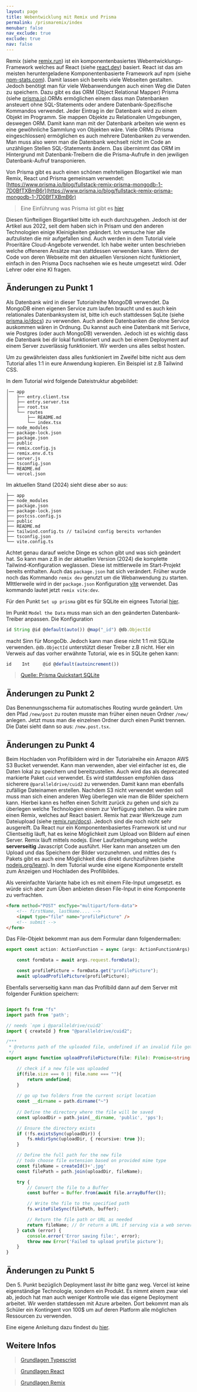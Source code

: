```yaml
---
layout: page
title: Webentwicklung mit Remix und Prisma
permalink: /prismaremix/index
menubar: false
nav_exclude: true
exclude: true
nav: false
---
```


Remix (siehe [remix.run](https://remix.run/)) ist ein komponentenbasiertes Webentwicklungs-Framework welches auf React (siehe [react.dev](https://react.dev/)) basiert. React ist das am meisten heruntergeladene Komponentenbasierte Framework auf npm (siehe [npm-stats.com](https://npm-stat.com/charts.html?package=react&package=angular&package=vue&from=2023-01-01&to=2024-06-30)). Damit lassen sich bereits viele Webseiten gestalten. Jedoch benötigt man für viele Webanwendungen auch einen Weg die Daten zu speichern. Dazu gibt es das ORM (Object Relational Mapper) Prisma (siehe [prisma.io](https://www.prisma.io/)).ORMs ermöglichen einem dass man Datenbanken ansteuert ohne SQL-Statements oder andere Datenbank-Spezifische Kommandos verwendet. Jeder Eintrag in der Datenbank wird zu einem Objekt im Programm. Sie mappen Objekte zu Relationalen Umgebungen, deswegen ORM. Damit kann man mit der Datenbank arbeiten wie wenn es eine gewöhnliche Sammlung von Objekten wäre. Viele ORMs (Prisma eingeschlossen) ermöglichen es auch mehrere Datenbanken zu verwenden. Man muss also wenn man die Datenbank wechselt nicht im Code an unzähligen Stellen SQL-Statements ändern. Das übernimmt das ORM im Hintergrund mit Datenbank-Treibern die die Prisma-Aufrufe in den jewiligen Datenbank-Aufruf transponieren. 

Von Prisma gibt es auch einen schönen mehrteiligen Blogartikel wie man Remix, React und Prisma gemeinsam verwendet: [https://www.prisma.io/blog/fullstack-remix-prisma-mongodb-1-7D0BfTXBmB6r](https://www.prisma.io/blog/fullstack-remix-prisma-mongodb-1-7D0BfTXBmB6r)

> Eine Einführung was Prisma ist gibt es [hier](https://www.prisma.io/docs/orm/overview/introduction/what-is-prisma)

Diesen fünfteiligen Blogartikel bitte ich euch durchzugehen. Jedoch ist der Artikel aus 2022, seit dem haben sich in Prisam und den anderen Technologien einige Kleinigkeiten geändert. Ich versuche hier alle aufzulisten die mir aufgefallen sind. Auch werden in dem Tutorial viele Proeritäre Cloud-Angebote verwendet. Ich habe weiter unten beschrieben welche offeneren Ansätze man stattdessen verwenden kann. Wenn der Code von deren Webseite mit den aktuellen Versionen nicht funktioniert, einfach in den Prisma Docs nachsehen wie es heute umgesetzt wird. Oder Lehrer oder eine KI fragen. 

## Änderungen zu Punkt 1

Als Datenbank wird in dieser Tutorialreihe MongoDB verwendet. Da MongoDB einen eigenen Service zum laufen braucht und es auch kein relationales Datenbanksystem ist, bitte ich euch stattdessen SqLite (siehe [prisma.io/docs](https://www.prisma.io/docs/getting-started/quickstart)) zu verwenden. Auch andere Datenbanken die ohne Service auskommen wären in Ordnung. Du kannst auch eine Datenbank mit Serivce, wie Postgres (oder auch MongoDB) verwenden. Jedoch ist es wichtig dass die Datenbank bei dir lokal funktioniert und auch bei einem Deployment auf einem Server zuverlässig funktioniert. Wir werden uns alles selbst hosten. 

Um zu gewährleisten dass alles funktioniert im Zweifel bitte nicht aus dem Tutorial alles 1:1 in eure Anwendung kopieren. Ein Beispiel ist z.B Tailwind CSS. 

In dem Tutorial wird folgende Dateistruktur abgebildet:

```
│── app
│   ├── entry.client.tsx
│   ├── entry.server.tsx
│   ├── root.tsx
│   └── routes
│       ├── README.md
│       └── index.tsx
├── node_modules
├── package-lock.json
├── package.json
├── public
├── remix.config.js
├── remix.env.d.ts
├── server.js
├── tsconfig.json
├── README.md
└── vercel.json
```


Im aktuellen Stand (2024) sieht diese aber so aus:

```
├── app
├── node_modules
├── package.json
├── package-lock.json
├── postcss.config.js
├── public
├── README.md
├── tailwind.config.ts // tailwind config bereits vorhanden
├── tsconfig.json
└── vite.config.ts
```

Achtet genau darauf welche Dinge es schon gibt und was sich geändert hat. So kann man z.B in der aktuellen Version (2024) die komplette Tailwind-Konfiguration weglassen. Diese ist mittlerweile im Start-Projekt bereits enthalten. Auch das `package.json` hat sich verändert. Früher wurde noch das Kommando `remix dev` genutzt um die Webanwendung zu starten. MIttlerweile wird in der `package.json` Konfiguration [vite](https://vitejs.dev/) verwendet. Das kommando lautet jetzt `remix vite:dev`. 

Für den Punkt `Set up prisma` gibt es für SQLite ein eignees Tutorial [hier](https://www.prisma.io/docs/getting-started/quickstart).

Im Punkt `Model the Data` muss man sich an den geänderten Datenbank-Treiber anpassen. Die Konfiguration

```ts
id String @id @default(auto()) @map("_id") @db.ObjectId
```

macht Sinn für MongoDb. Jedoch kann man diese nicht 1:1 mit SQLite verwenden. `@db.ObjectId` unterstützt dieser Treiber z.B nicht. Hier ein Verweis auf das vorher erwähnte Tutorial, wie es in SQLite gehen kann:

```ts
id    Int     @id @default(autoincrement())
```
> [Quelle: Prisma Quickstart SQLite](https://www.prisma.io/docs/getting-started/quickstart#2-model-your-data-in-the-prisma-schema)


## Änderungen zu Punkt 2

Das Benennungsschema für automatisches Routing wurde geändert. Um den Pfad `/new/post` zu routen musste man früher einen neuen Ordner `/new/` anlegen. Jetzt muss man die einzelnen Ordner durch einen Punkt trennen. Die Datei sieht dann so aus: `/new.post.tsx`. 


## Änderungen zu Punkt 4
Beim Hochladen von Profilbildern wird in der Tutorialreihe ein Amazon AWS S3 Bucket verwendet. Kann man verwenden, aber viel einfacher ist es, die Daten lokal zu speichern und bereitzustellen. Auch wird das als deprecated markierte Paket `cuid` verwendet. Es wird stattdessen empfohlen dass sicherere `@paralleldrive/cuid2` zu verwenden. Damit kann man ebenfalls zufällige Dateinamen erstellen. Nachdem S3 nicht verwendet werden soll muss man sich einen anderen Weg überlegen wie man die Bilder speichern kann. Hierbei kann es helfen einen Schritt zurück zu gehen und sich zu überlegen welche Technologien einem zur Verfügung stehen. Da wäre zum einen Remix, welches auf React basiert. Remix hat zwar Werkzeuge zum Dateiupload (siehe [remix.run/docs](https://remix.run/docs/en/main/guides/file-uploads)). Jedoch sind die noch nicht sehr ausgereift. Da React nur ein Komponentenbasiertes Framework ist und nur Clientseitig läuft, hat es keine Möglichkeit zum Upload von Bildern auf einen Server. Remix läuft mittels nodejs. Einer Laufzeitumgebung welche **serverseitig** Javascript Code ausführt. Hier kann man ansetzen um den Upload und das Speichern der Bilder vorzunehmen. und mittles des `fs` Pakets gibt es auch eine Möglichkeit dies direkt durchzuführen (siehe [nodejs.org/learn](https://nodejs.org/en/learn/manipulating-files/writing-files-with-nodejs)). In dem Tutorial wurde eine eigene Komponente erstellt zum Anzeigen und Hochladen des Profilbildes. 

Als vereinfachte Variante habe ich es mit einem File-Input umgesetzt. es würde sich aber zum Üben anbieten diesen File-Input in eine Komponente zu verfrachten. 

```html
<form method="POST" encType="multipart/form-data">
	<!-- firstName, lastName.... -->
	<input type="file" name="profilePicture" />
	<!-- submit -->
</form>
```

Das File-Objekt bekommt man aus dem Formular dann folgendermaßen:

```typescript
export const action: ActionFunction = async (args: ActionFunctionArgs) => {

    const formData = await args.request.formData();

    const profilePicture = formData.get("profilePicture"); 
	await uploadProfilePicture(profilePicture);
```

Ebenfalls serverseitig kann man das Profilbild dann auf dem Server mit folgender Funktion speichern:

```typescript

import fs from "fs"
import path from 'path';

// needs `npm i @paralleldrive/cuid2`
import { createId } from "@paralleldrive/cuid2";

/***
 * @returns path of the uploaded file, undefined if an invalid file got provided
 */
export async function uploadProfilePicture(file: File): Promise<string | undefined> {

	// check if a new file was uploaded
    if(file.size === 0 || file.name === ""){
        return undefined;
    }
    
    // go up two folders from the current script location
    const __dirname = path.dirname("~")
    
    // Define the directory where the file will be saved
    const uploadDir = path.join(__dirname, 'public', 'pps');

    // Ensure the directory exists
    if (!fs.existsSync(uploadDir)) {
        fs.mkdirSync(uploadDir, { recursive: true });
    }

    // Define the full path for the new file
	// todo choose file extension based on provided mime type
    const fileName = createId()+'.jpg'
    const filePath = path.join(uploadDir, fileName);

    try {
        // Convert the file to a Buffer
        const buffer = Buffer.from(await file.arrayBuffer());

        // Write the file to the specified path
        fs.writeFileSync(filePath, buffer);

        // Return the file path or URL as needed
        return fileName; // Or return a URL if serving via a web server
    } catch (error) {
        console.error('Error saving file:', error);
        throw new Error('Failed to upload profile picture');
    }
}
```

## Änderungen zu Punkt 5
Den 5. Punkt bezüglich Deployment lasst ihr bitte ganz weg. Vercel ist keine eigenständige Technologie, sondern ein Produkt. Es nimmt einem zwar viel ab, jedoch hat man auch weniger Kontrolle wie das eigene Deployment arbeitet. Wir werden stattdessen mit Azure arbeiten. Dort bekommt man als Schüler ein Kontingent von 100$ um auf deren Platform alle möglichen Ressourcen zu verwenden. 

Eine eigene Anleitung dazu findest du [hier](/TeachingMaterials/AzureAnleitungNode).

## Weitere Infos

> [Grundlagen Typescript](/prismaremix/typescript)

> [Grundlagen React](/prismaremix/react)

> [Grundlagen Remix](/prismaremix/remix)


